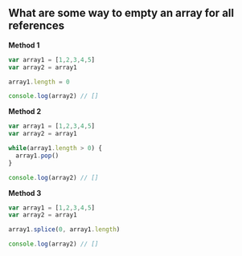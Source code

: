 ## What are some way to empty an array for all references

**Method 1**
```javascript
var array1 = [1,2,3,4,5]
var array2 = array1

array1.length = 0

console.log(array2) // []
```

**Method 2**
```javascript
var array1 = [1,2,3,4,5]
var array2 = array1

while(array1.length > 0) {
  array1.pop()  
}

console.log(array2) // []
```

**Method 3**
```javascript
var array1 = [1,2,3,4,5]
var array2 = array1

array1.splice(0, array1.length)

console.log(array2) // []
```
